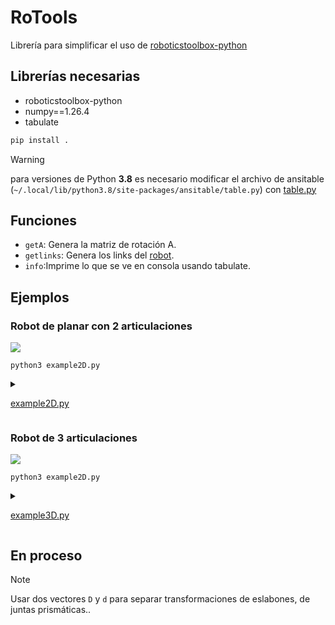 # RoTools

Librería para simplificar el uso de [roboticstoolbox-python](https://pypi.org/project/roboticstoolbox-python/)

## Librerías necesarias

- roboticstoolbox-python
- numpy==1.26.4
- tabulate

```bash
pip install .
```

> [!WARNING]
> para versiones de Python **3.8** es necesario modificar el archivo de ansitable (`~/.local/lib/python3.8/site-packages/ansitable/table.py`) con [table.py](https://gist.github.com/adnksharp/c1f4dcfcec0f9f83c44d5c07d6d22f93)

## Funciones
* `getA`: Genera la matriz de rotación A.
* `getlinks`: Genera los links del [robot](https://petercorke.github.io/robotics-toolbox-python/arm_superclass.html#robot).
* `info`:Imprime lo que se ve en consola usando tabulate.

## Ejemplos

### Robot de planar con 2 articulaciones

![](https://i.imgur.com/0q2IaBw.png)

```shell
python3 example2D.py
```

<details>
<summary>

[example2D.py](example2D.py)

</summary>

```shell
ERobot: robot 2DOF, 2 joints (RR)
┌──────┬────────┬───────┬────────┬─────────────────────┐
│ link │  link  │ joint │ parent │ ETS: parent to link │
├──────┼────────┼───────┼────────┼─────────────────────┤
│    0 │ link0  │     0 │ BASE   │ Rz(q0)              │
│    1 │ link1  │     1 │ link0  │ tx(1) ⊕ Rz(q1)      │
│    2 │ @link2 │       │ link1  │ tx(1)               │
└──────┴────────┴───────┴────────┴─────────────────────┘

{}^{0}A_{f}:
  -0.1045   -0.9945    0         0.3955    
   0.9945   -0.1045    0         1.861     
   0         0         1         0         
   0         0         0         1         

Ángulos de Euler
┌─────┬─────┬─────────┐
│   φ │   θ │       ψ │
├─────┼─────┼─────────┤
│   0 │   0 │ 1.67552 │
└─────┴─────┴─────────┘

Cuaternión:
[ 0.6691 <<  0.0000,  0.0000,  0.7431 >> ]

q:
┌─────────┬──────────┐
│ 1.04716 │ 0.628392 │
└─────────┴──────────┘
``` 

</details>

### Robot de 3 articulaciones

![](https://i.imgur.com/s4byc90.png)

```shell
python3 example2D.py
```

<details>
<summary>

[example3D.py](example3D.py)

</summary>

```shell
ERobot: robot 3DOF, 3 joints (RRR)
┌──────┬────────┬───────┬────────┬──────────────────────────┐
│ link │  link  │ joint │ parent │   ETS: parent to link    │
├──────┼────────┼───────┼────────┼──────────────────────────┤
│    0 │ link0  │     0 │ BASE   │ tz(1) ⊕ Rz(q0)           │
│    1 │ link1  │     1 │ link0  │ tx(1) ⊕ Rx(90°) ⊕ Rz(q1) │
│    2 │ link2  │     2 │ link1  │ tx(1) ⊕ Rz(q2)           │
│    3 │ @link3 │       │ link2  │ tx(1) ⊕ Rx(-90°)         │
└──────┴────────┴───────┴────────┴──────────────────────────┘

{}^{0}A_{f}:
   0.2369   -0.866    -0.4403    1.141     
   0.4104    0.5      -0.7626    1.977     
   0.8806    0         0.4739    2.468     
   0         0         0         1         

Ángulos de Euler
┌─────────┬─────────┬──────────┐
│       φ │       θ │        ψ │
├─────────┼─────────┼──────────┤
│ -2.0944 │ 1.07712 │ -3.14159 │
└─────────┴─────────┴──────────┘

Cuaternión:
[ 0.7434 <<  0.2564, -0.4442,  0.4292 >> ]

q:
┌────────┬──────────┬──────────┐
│ 1.0472 │ 0.627495 │ 0.450159 │
└────────┴──────────┴──────────┘
``` 

</details>

## En proceso
> [!NOTE]
> Usar dos vectores `D` y `d` para separar transformaciones de eslabones, de juntas prismáticas..